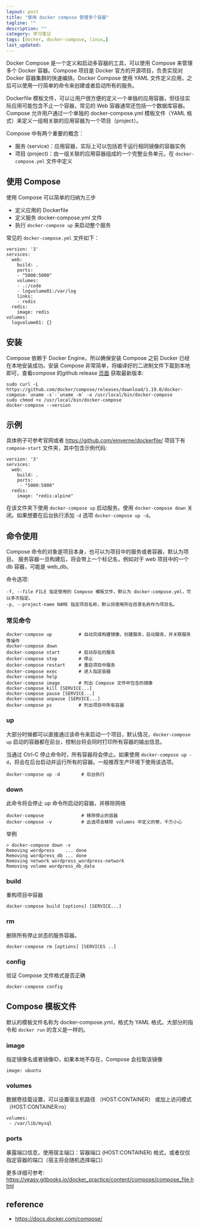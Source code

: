 ```yaml
---
layout: post
title: "使用 docker compose 管理多个容器"
tagline: ""
description: ""
category: 学习笔记
tags: [docker, docker-compose, linux,]
last_updated: 
---
```


Docker Compose 是一个定义和启动多容器的工具，可以使用 Compose 来管理多个 Docker 容器。Compose 项目是 Docker 官方的开源项目，负责实现对 Docker 容器集群的快速编排。Docker Compose 使用 YAML 文件定义应用，之后可以使用一行简单的命令来创建或者启动所有的服务。

Dockerfile 模板文件，可以让用户很方便的定义一个单独的应用容器，但往往实际应用可能包含不止一个容器，常见的 Web 容器通常还包括一个数据库容器。Compose 允许用户通过一个单独的 docker-compose.yml 模板文件（YAML 格式）来定义一组相关联的应用容器为一个项目（project）。

Compose 中有两个重要的概念：

- 服务 (service)：应用容器，实际上可以包括若干运行相同镜像的容器实例
- 项目 (project)：由一组关联的应用容器组成的一个完整业务单元，在 `docker-compose.yml` 文件中定义

## 使用 Compose
使用 Compose 可以简单的归纳为三步

- 定义应用的 Dockerfile
- 定义服务 docker-compose.yml 文件
- 执行 `docker-compose up` 来启动整个服务

常见的 `docker-compose.yml` 文件如下：

```
version: '3'
services:
  web:
    build: .
    ports:
    - "5000:5000"
    volumes:
    - .:/code
    - logvolume01:/var/log
    links:
    - redis
  redis:
    image: redis
volumes:
  logvolume01: {}
```

## 安装
Compose 依赖于 Docker Engine，所以确保安装 Compose 之前 Docker 已经在本地安装成功。安装 Compose 非常简单，将编译好的二进制文件下载到本地即可，查看compose 的github release [页面](https://github.com/docker/compose/releases) 获取最新版本:

    sudo curl -L https://github.com/docker/compose/releases/download/1.19.0/docker-compose-`uname -s`-`uname -m` -o /usr/local/bin/docker-compose
    sudo chmod +x /usr/local/bin/docker-compose
    docker-compose --version

## 示例
具体例子可参考官网或者 <https://github.com/einverne/dockerfile/> 项目下有 `compose-start` 文件夹，其中包含示例代码:

    version: '3'
    services:
      web:
        build: .
        ports:
         - "5000:5000"
      redis:
        image: "redis:alpine"

在该文件夹下使用 `docker-compose up` 启动服务。使用 `docker-compose down` 关闭。如果想要在后台执行添加 `-d` 选项 `docker-compose up -d`。

## 命令使用
Compose 命令的对象是项目本身，也可以为项目中的服务或者容器，默认为项目。
服务容器一旦构建后，将会带上一个标记名，例如对于 web 项目中的一个 db 容器，可能是 web_db。


命令选项:

    -f, --file FILE 指定使用的 Compose 模板文件，默认为 docker-compose.yml，可以多次指定。
    -p, --project-name NAME 指定项目名称，默认将使用所在目录名称作为项目名。

### 常见命令

    docker-compose up          # 自动完成构建镜像，创建服务，启动服务，并关联服务等操作
    docker-compose down
    docker-compose start       # 启动存在的服务
    docker-compose stop        # 停止
    docker-compose restart     # 重启项目中服务
    docker-compose exec        # 进入指定容器
    docker-compose help
    docker-compose image       # 列出 Compose 文件中包含的镜像
    docker-compose kill [SERVICE...]
    docker-compose pause [SERVICE...]
    docker-compose unpause [SERVICE...]
    docker-compose ps          # 列出项目中所有容器

### up
大部分时候都可以直接通过该命令来启动一个项目，默认情况，`docker-compose up` 启动的容器都在前台，控制台将会同时打印所有容器的输出信息。

当通过 Ctrl-C 停止命令时，所有容器将会停止。如果使用 `docker-compose up -d`，将会在后台启动并运行所有的容器。一般推荐生产环境下使用该选项。

    docker-compose up -d        # 后台执行

### down
此命令将会停止 up 命令所启动的容器，并移除网络

    docker-compose              # 移除停止的容器
    docker-compose -v           # 此选项会移除 volumns 中定义的卷，千万小心

举例

    > docker-compose down -v
    Removing wordpress    ... done
    Removing wordpress_db ... done
    Removing network wordpress_wordpress-network
    Removing volume wordpress_db_data


### build 
重构项目中容器

    docker-compose build [options] [SERVICE...]

### rm
删除所有停止状态的服务容器。

    docker-compose rm [options] [SERVICES ..]

### config
验证 Compose 文件格式是否正确

    docker-compose config


## Compose 模板文件

默认的模板文件名称为 docker-compose.yml，格式为 YAML 格式。大部分的指令和 `docker run` 的含义是一样的。

### image
指定镜像名或者镜像ID，如果本地不存在，Compose 会拉取该镜像

    image: ubuntu

### volumes
数据卷挂载设置，可以设置宿主机路径 （HOST:CONTAINER） 或加上访问模式 （HOST:CONTAINER:ro）

    volumes:
     - /var/lib/mysql

### ports
暴露端口信息，使用宿主端口：容器端口 (HOST:CONTAINER) 格式，或者仅仅指定容器的端口（宿主将会随机选择端口）

更多详细可参考: <https://yeasy.gitbooks.io/docker_practice/content/compose/compose_file.html>

## reference

- <https://docs.docker.com/compose/>
